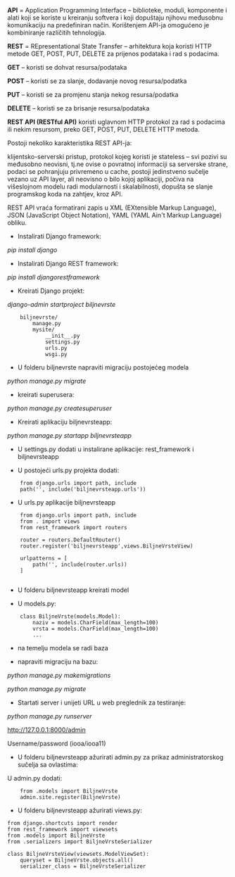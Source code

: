 
**API** = Application Programming Interface – biblioteke, moduli, komponente i alati koji se koriste u kreiranju softvera i koji dopuštaju njihovu međusobnu komunikaciju na predefiniran način. Korištenjem API-ja omogućeno je kombiniranje različitih tehnologija.

**REST** = REpresentational State Transfer – arhitektura koja koristi HTTP metode GET, POST, PUT, DELETE za prijenos podataka i rad s podacima.

**GET** – koristi se dohvat resursa/podataka

**POST** – koristi se za slanje, dodavanje novog resursa/podatka

**PUT** – koristi se za promjenu stanja nekog resursa/podatka

**DELETE** – koristi se za brisanje resursa/podataka

**REST API (RESTful API)** koristi uglavnom HTTP protokol za rad s podacima ili nekim resursom, preko GET, POST, PUT, DELETE HTTP metoda. 

Postoji nekoliko karakteristika REST API-ja: 

klijentsko-serverski pristup, protokol kojeg koristi je stateless – svi pozivi su međusobno neovisni, tj.ne ovise o povratnoj informaciji sa serverske strane, podaci se pohranjuju privremeno u cache, postoji jedinstveno sučelje vezano uz API layer, ali neovisno o bilo kojoj aplikaciji, počiva na višeslojnom modelu radi modularnosti i skalabilnosti, dopušta se slanje programskog koda na zahtjev, kroz API.

REST API vraća formatirani zapis u XML (EXtensible Markup Language), JSON (JavaScript Object Notation), YAML (YAML Ain't Markup Language) obliku.



* Instalirati Django framework:

*pip install django*

* Instalirati Django REST framework:

*pip install djangorestframework*

* Kreirati Django projekt:

*django-admin startproject biljnevrste*

```
	biljnevrste/
	    manage.py
	    mysite/
	        __init__.py
	        settings.py
	        urls.py
	        wsgi.py
```

* U folderu biljnevrste napraviti migraciju postojećeg modela 

*python manage.py migrate*

* kreirati superusera:

*python manage.py createsuperuser*

* Kreirati aplikaciju biljnevrsteapp:

*python manage.py startapp biljnevrsteapp*

* U settings.py dodati u instalirane aplikacije: rest_framework i biljnevrsteapp

* U postojeći urls.py projekta dodati:

```
    from django.urls import path, include
    path('', include('biljnevrsteapp.urls'))
```

* U urls.py aplikacije biljnevrsteapp 

```
	from django.urls import path, include
	from . import views
	from rest_framework import routers
	
	router = routers.DefaultRouter()
	router.register('biljnevrsteapp',views.BiljneVrsteView)
	
	urlpatterns = [
		path('', include(router.urls))
	]
	
```

* U folderu biljnevrsteapp kreirati model

* U models.py:

```
	class BiljneVrste(models.Model):
		naziv = models.CharField(max_length=100)
		vrsta = models.CharField(max_length=100)
		...
```

* na temelju modela se radi baza

* napraviti migraciju na bazu:

*python manage.py makemigrations*

*python manage.py migrate*

* Startati server i unijeti URL u web preglednik za testiranje:

*python manage.py runserver*

http://127.0.0.1:8000/admin

Username/password (iooa/iooa11)

* U folderu biljnevrsteapp ažurirati admin.py za prikaz administratorskog sučelja sa ovlastima:

U admin.py dodati:

```
	from .models import BiljneVrste
	admin.site.register(BiljneVrste)
```

* U folderu biljnevrsteapp ažurirati views.py:

```
from django.shortcuts import render
from rest_framework import viewsets
from .models import BiljneVrste
from .serializers import BiljneVrsteSerializer

class BiljneVrsteView(viewsets.ModelViewSet):
	queryset = BiljneVrste.objects.all()
	serializer_class = BiljneVrsteSerializer
```


